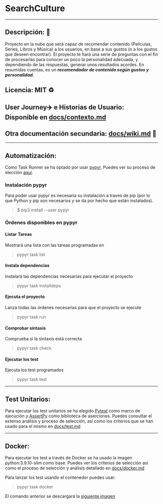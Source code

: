 # SearchCulture
---
## Descripción: :page_with_curl:

Proyecto en la nube que será capaz de recomendar contenido (Películas, Series, Libros y Música) a los usuarios, en base a sus gustos (o a los gustos que deseen encontrar). El proyecto te hará una serie de preguntas con el fin de procesarlas para conocer un poco la personalidad adecuada, y dependiendo de las respuestas, generar unos resultados acordes. En resumidas cuentas, es un ___recomendador de contenido según gustos y personalidad.___

## Licencia: MIT :recycle:

## User Journey:airplane: e Historias de Usuario: Disponible en [docs/contexto.md](https://github.com/migueorg/SearchCulture/blob/Objetivo-1/docs/contexto.md) 

## Otra documentación secundaria: [docs/wiki.md](https://github.com/migueorg/SearchCulture/blob/Objetivo-1/docs/wiki.md) :file_folder:

***
## Automatización:

Como Task Runner se ha optado por usar [pypyr](https://github.com/pypyr/pypyr). Puedes ver su proceso de elección [aquí](https://github.com/migueorg/SearchCulture/blob/Objetivo-3/docs/taskrunner_choice.md).

### Instalación pypyr
Para poder usar pypyr es necesaria su instalación a traves de pip (por lo que Python y pip son necesarios y se da por hecho que están instalados).
> $ pip3 install --user pypyr

### Órdenes disponibles en pypyr

#### Listar Tareas
Mostrará una lista con las tareas programadas en 
> pypyr task list

#### Instala dependencias
Instalará las dependencias necesarias para ejecutar el proyecto
> pypyr task installdeps

#### Ejecuta el proyecto
Lanza todas las órdenes necesarias para que el proyecto se ejecute
> pypyr task run

#### Comprobar sintaxis
Comprueba si la sintaxis está correcta
> pypyr task check

#### Ejecutar los test
Ejecuta los test programados
> pypyr task test

***
## Test Unitarios:
Para ejecutar los test unitarios se ha elegido [Pytest](https://github.com/pytest-dev/pytest) como marco de ejecución y [AssertPy](https://github.com/assertpy/assertpy) como biblioteca de aserciones. Puedes consultar el extenso análisis y proceso de selección, así como los criterios que se han usado para el mismo en [docs/test.md](https://github.com/migueorg/SearchCulture/blob/Objetivo-4/docs/test.md)
***
## Docker:
Para ejecutar los test a través de Docker se ha usado la imagen python:3.9.10-slim como base. Puedes ver los criterios de selección así como el proceso de selección y análisis detallado en [docs/docker.md](https://github.com/migueorg/SearchCulture/blob/Objetivo-5/docs/docker.md)

Para lanzar los test usando el contenedor puedes usar:
>pypyr task docker

El comando anterior se descargará la [siguiente imagen](https://hub.docker.com/r/migueorg/searchculture)